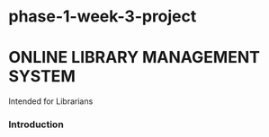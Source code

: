 # phase-1-week-3-project
<body>
    <h1>ONLINE LIBRARY MANAGEMENT SYSTEM</h1>
    <p  style="display:inline;">Intended for Librarians</p>
    <h3>Introduction</h3>

</body>